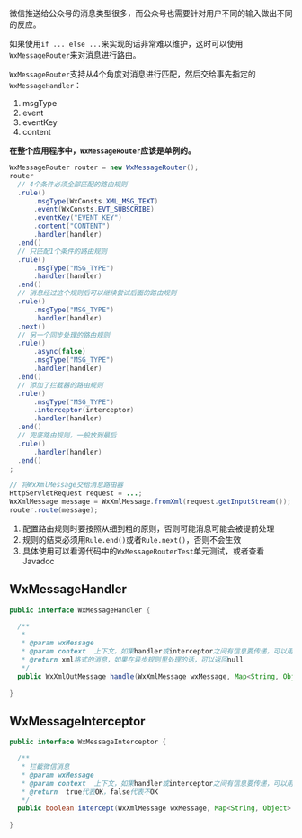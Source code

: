 微信推送给公众号的消息类型很多，而公众号也需要针对用户不同的输入做出不同的反应。

如果使用``if ... else ...``来实现的话非常难以维护，这时可以使用``WxMessageRouter``来对消息进行路由。

``WxMessageRouter``支持从4个角度对消息进行匹配，然后交给事先指定的``WxMessageHandler``：

1. msgType
1. event
1. eventKey
1. content

**在整个应用程序中，``WxMessageRouter``应该是单例的。**

```java
WxMessageRouter router = new WxMessageRouter();
router
  // 4个条件必须全部匹配的路由规则
  .rule()
      .msgType(WxConsts.XML_MSG_TEXT)
      .event(WxConsts.EVT_SUBSCRIBE)
      .eventKey("EVENT_KEY")
      .content("CONTENT")
      .handler(handler)
  .end()
  // 只匹配1个条件的路由规则
  .rule()
      .msgType("MSG_TYPE")
      .handler(handler)
  .end()
  // 消息经过这个规则后可以继续尝试后面的路由规则
  .rule()
      .msgType("MSG_TYPE")
      .handler(handler)
  .next()
  // 另一个同步处理的路由规则
  .rule()
      .async(false)
      .msgType("MSG_TYPE")
      .handler(handler)
  .end()
  // 添加了拦截器的路由规则
  .rule()
      .msgType("MSG_TYPE")
      .interceptor(interceptor)
      .handler(handler)
  .end()
  // 兜底路由规则，一般放到最后
  .rule()
      .handler(handler)
  .end()
;

// 将WxXmlMessage交给消息路由器
HttpServletRequest request = ...;
WxXmlMessage message = WxXmlMessage.fromXml(request.getInputStream());
router.route(message);
```

1. 配置路由规则时要按照从细到粗的原则，否则可能消息可能会被提前处理
3. 规则的结束必须用``Rule.end()``或者``Rule.next()``，否则不会生效
4. 具体使用可以看源代码中的``WxMessageRouterTest``单元测试，或者查看Javadoc

## WxMessageHandler

```java
public interface WxMessageHandler {

  /**
   * 
   * @param wxMessage
   * @param context  上下文，如果handler或interceptor之间有信息要传递，可以用这个
   * @return xml格式的消息，如果在异步规则里处理的话，可以返回null
   */
  public WxXmlOutMessage handle(WxXmlMessage wxMessage, Map<String, Object> context);
  
}
```

## WxMessageInterceptor

```java
public interface WxMessageInterceptor {

  /**
   * 拦截微信消息
   * @param wxMessage
   * @param context  上下文，如果handler或interceptor之间有信息要传递，可以用这个
   * @return  true代表OK，false代表不OK
   */
  public boolean intercept(WxXmlMessage wxMessage, Map<String, Object> context);
  
}
```
